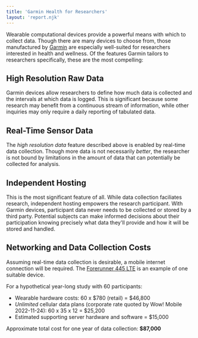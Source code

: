 ```yaml
---
title: 'Garmin Health for Researchers'
layout: 'report.njk'
---
```


Wearable computational devices provide a powerful means with which to collect data. Though there are many devices to choose from, those manufactured by [Garmin](https://www.garmin.com/en-CA/health/business-solutions/research/) are especially well-suited for researchers interested in health and wellness. Of the features Garmin tailors to researchers specifically, these are the most compelling:

## High Resolution Raw Data

Garmin devices allow researchers to define how much data is collected and the intervals at which data is logged. This is significant because some research may benefit from a continuous stream of information, while other inquiries may only require a daily reporting of tabulated data.

## Real-Time Sensor Data

The _high resolution data_ feature described above is enabled by real-time data collection. Though more data is not necessarily _better_, the researcher is not bound by limitations in the amount of data that can potentially be collected for analysis. 

## Independent Hosting

This is the most significant feature of all. While data collection faciliates research, independent hosting empowers the research participant. With Garmin devices, participant data never needs to be collected or stored by a third party. Potential subjects can make informed decisions about their participation knowing precisely what data they'll provide and how it will be stored and handled.

## Networking and Data Collection Costs

Assuming real-time data collection is desirable, a mobile internet connection will be required. The [Forerunner 445 LTE](https://www.garmin.com/en-CA/p/698632/pn/010-02383-00) is an example of one suitable device.

For a hypothetical year-long study with 60 participants:

- Wearable hardware costs: 60 x $780 (retail) = $46,800
- _Unlimited_ cellular data plans (corporate rate quoted by Wow! Mobile 2022-11-24): 60 x 35 x 12 = $25,200
- Estimated supporting server hardware and software = $15,000

Approximate total cost for one year of data collection: **$87,000**

